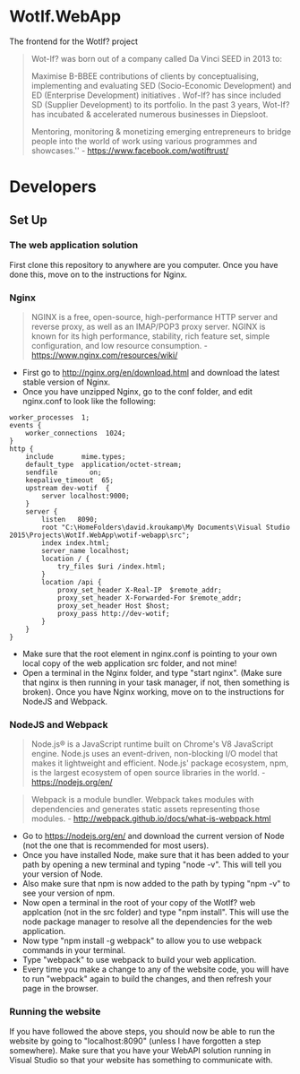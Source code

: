 # WotIf.WebApp
The frontend for the WotIf? project

> Wot-If? was born out of a company called Da Vinci SEED in 2013 to:
> 
> Maximise B-BBEE contributions of clients by conceptualising, implementing and evaluating SED (Socio-Economic Development) and ED (Enterprise Development) initiatives . Wof-If? has since included SD (Supplier Development) to its portfolio. In the past 3 years, Wot-If? has incubated & accelerated numerous businesses in Diepsloot.
> 
> Mentoring, monitoring & monetizing emerging entrepreneurs to bridge people into the world of work using various programmes and showcases.'' - https://www.facebook.com/wotiftrust/

# Developers
## Set Up
### The web application solution
First clone this repository to anywhere are you computer. Once you have done this, move on to the instructions for Nginx.

### Nginx
> NGINX is a free, open-source, high-performance HTTP server and reverse proxy, as well as an IMAP/POP3 proxy server. NGINX is known for its high performance, stability, rich feature set, simple configuration, and low resource consumption. - https://www.nginx.com/resources/wiki/

+ First go to http://nginx.org/en/download.html and download the latest stable version of Nginx.
+ Once you have unzipped Nginx, go to the conf folder, and edit nginx.conf to look like the following:
```
worker_processes  1;
events {
    worker_connections  1024;
}
http {
    include       mime.types;
    default_type  application/octet-stream;
    sendfile        on;
    keepalive_timeout  65;
    upstream dev-wotif  {
        server localhost:9000;
    }
    server {
        listen   8090;
        root "C:\HomeFolders\david.kroukamp\My Documents\Visual Studio 2015\Projects\WotIf.WebApp\wotif-webapp\src";
        index index.html;
        server_name localhost;
        location / {
            try_files $uri /index.html;
        }
        location /api {
            proxy_set_header X-Real-IP  $remote_addr;
            proxy_set_header X-Forwarded-For $remote_addr;
            proxy_set_header Host $host;
            proxy_pass http://dev-wotif;
        }
    }
}
```
+ Make sure that the root element in nginx.conf is pointing to your own local copy of the web application src folder, and not mine!
+ Open a terminal in the Nginx folder, and type "start nginx". (Make sure that nginx is then running in your task manager, if not, then something is broken).
Once you have Nginx working, move on to the instructions for NodeJS and Webpack.

### NodeJS and Webpack
>Node.js® is a JavaScript runtime built on Chrome's V8 JavaScript engine. Node.js uses an event-driven, non-blocking I/O model that makes it lightweight and efficient. Node.js' package ecosystem, npm, is the largest ecosystem of open source libraries in the world. - https://nodejs.org/en/

> Webpack is a module bundler.
> Webpack takes modules with dependencies and generates static assets representing those modules. - http://webpack.github.io/docs/what-is-webpack.html

+ Go to https://nodejs.org/en/ and download the current version of Node (not the one that is recommended for most users).
+ Once you have installed Node, make sure that it has been added to your path by opening a new terminal and typing "node -v". This will tell you your version of Node.
+ Also make sure that npm is now added to the path by typing "npm -v" to see your version of npm.
+ Now open a terminal in the root of your copy of the WotIf? web applcation (not in the src folder) and type "npm install". This will use the node package manager to resolve all the dependencies for the web application.
+ Now type "npm install -g webpack" to allow you to use webpack commands in your terminal.
+ Type "webpack" to use webpack to build your web application.
+ Every time you make a change to any of the website code, you will have to run "webpack" again to build the changes, and then refresh your page in the browser.

### Running the website
If you have followed the above steps, you should now be able to run the website by going to "localhost:8090" (unless I have forgotten a step somewhere). Make sure that you have your WebAPI solution running in Visual Studio so that your website has something to communicate with.